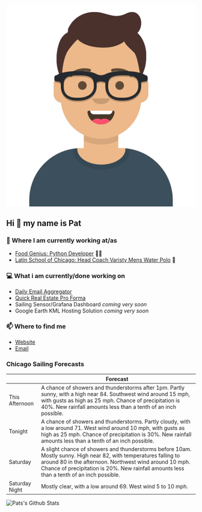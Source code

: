 [![Social banner for p-j-falconer](https://raw.githubusercontent.com/P-J-FALCONER/P-J-FALCONER/master/assets/avataaars.svg)](https://patfalconer.com/)
## Hi :wave: my name is Pat

### 💼 Where I am currently working at/as
- [Food Genius: Python Developer](https://getfoodgenius.com/) 🍔🐍
- [Latin School of Chicago: Head Coach Varisty Mens Water Polo](https://www.latinschool.org/) 🤽


### 💻 What i am currently/done working on
 - [Daily Email Aggregator](https://github.com/P-J-FALCONER/dott_daily_mail)
 - [Quick Real Estate Pro Forma](https://github.com/P-J-FALCONER/henry)
 - Sailing Sensor/Grafana Dashboard *coming very soon*
 - Google Earth KML Hosting Solution *coming very soon*

### 📫 Where to find me
 - [Website](https://patfalconer.com/)
 - [Email](mailto:patrick.j.falconer@gmail.com)


### Chicago Sailing Forecasts
|   | Forecast  |
|---|---|
| This Afternoon | A chance of showers and thunderstorms after 1pm. Partly sunny, with a high near 84. Southwest wind around 15 mph, with gusts as high as 25 mph. Chance of precipitation is 40%. New rainfall amounts less than a tenth of an inch possible. |
| Tonight | A chance of showers and thunderstorms. Partly cloudy, with a low around 71. West wind around 10 mph, with gusts as high as 25 mph. Chance of precipitation is 30%. New rainfall amounts less than a tenth of an inch possible. |
| Saturday | A slight chance of showers and thunderstorms before 10am. Mostly sunny. High near 82, with temperatures falling to around 80 in the afternoon. Northwest wind around 10 mph. Chance of precipitation is 20%. New rainfall amounts less than a tenth of an inch possible. |
| Saturday Night | Mostly clear, with a low around 69. West wind 5 to 10 mph. |

![Pats's Github Stats](https://github-readme-stats.vercel.app/api?username=p-j-falconer&show_icons=true&theme=radical)
